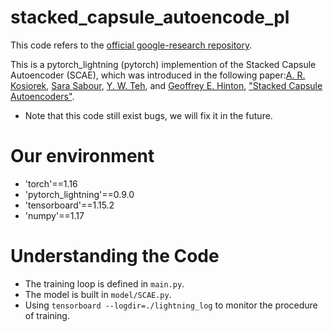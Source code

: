 # stacked_capsule_autoencode_pl
This code refers to the [official google-research repository](https://github.com/google-research/google-research/tree/master/stacked_capsule_autoencoders).

This is a pytorch_lightning (pytorch) implemention of the Stacked Capsule Autoencoder (SCAE), which was introduced in the following paper:[A. R. Kosiorek](http://akosiorek.github.io/), [Sara Sabour](https://ca.linkedin.com/in/sara-sabour-63019132), [Y. W. Teh](https://www.stats.ox.ac.uk/~teh/), and [Geoffrey E. Hinton](https://vectorinstitute.ai/team/geoffrey-hinton/), ["Stacked Capsule Autoencoders"](https://arxiv.org/abs/1906.06818).

* Note that this code still exist bugs, we will fix it in the future. 


# Our environment
 * 'torch'==1.16
 * 'pytorch_lightning'==0.9.0
 * 'tensorboard'==1.15.2
 * 'numpy'==1.17

# Understanding the Code
  * The training loop is defined in `main.py`.
  * The model is built in `model/SCAE.py`.
  * Using `tensorboard --logdir=./lightning_log` to monitor the procedure of training.

